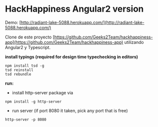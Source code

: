 # HackHappiness Angular2 version

Demo: [http://radiant-lake-5088.herokuapp.com/](http://radiant-lake-5088.herokuapp.com/)

Clone de este proyecto [https://github.com/Geeks2Team/hackhappiness-app](https://github.com/Geeks2Team/hackhappiness-app) utilizando Angular2 y Typescript.


**install typings (required for design time typechecking in editors)**
```
npm install tsd -g
tsd reinstall
tsd rebundle

```

**run:**
- install http-server package via
 ```
 npm install -g http-server 
 ```
- run server (if port 8080 it taken, pick any port that is free)
 ```
 http-server -p 8080
 ```